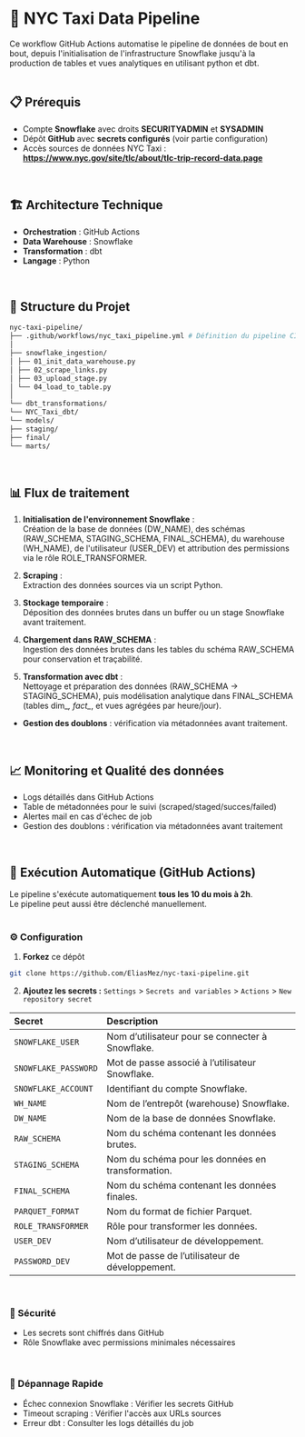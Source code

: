 # 🚕 NYC Taxi Data Pipeline

Ce workflow GitHub Actions automatise le pipeline de données de bout en bout, depuis l'initialisation de l'infrastructure Snowflake jusqu'à la production de tables et vues analytiques en utilisant python et dbt.
<br> <br>


## 📋 Prérequis

- Compte **Snowflake** avec droits **SECURITYADMIN** et **SYSADMIN**
- Dépôt **GitHub** avec **secrets configurés** (voir partie configuration)
- Accès sources de données NYC Taxi : **https://www.nyc.gov/site/tlc/about/tlc-trip-record-data.page**
<br>


## 🏗️ Architecture Technique

- **Orchestration** : GitHub Actions
- **Data Warehouse** : Snowflake
- **Transformation** : dbt
- **Langage** : Python
<br>

## 📁 Structure du Projet
```bash
nyc-taxi-pipeline/
├── .github/workflows/nyc_taxi_pipeline.yml # Définition du pipeline CI/CD
│
├── snowflake_ingestion/
│ ├── 01_init_data_warehouse.py
│ ├── 02_scrape_links.py
│ ├── 03_upload_stage.py
│ └── 04_load_to_table.py
│
└── dbt_transformations/
└── NYC_Taxi_dbt/
└── models/
├── staging/
├── final/
└── marts/
```
<br>


## 📊 Flux de traitement
 
1. **Initialisation de l'environnement Snowflake** : <br>
Création de la base de données (DW_NAME), des schémas (RAW_SCHEMA, STAGING_SCHEMA, FINAL_SCHEMA), du warehouse (WH_NAME), de l'utilisateur (USER_DEV) et attribution des permissions via le rôle ROLE_TRANSFORMER.

2. **Scraping** : <br>
Extraction des données sources via un script Python.

3. **Stockage temporaire** : <br>
Déposition des données brutes dans un buffer ou un stage Snowflake avant traitement.

4. **Chargement dans RAW_SCHEMA** : <br>
Ingestion des données brutes dans les tables du schéma RAW_SCHEMA pour conservation et traçabilité.

5. **Transformation avec dbt** : <br>
Nettoyage et préparation des données (RAW_SCHEMA → STAGING_SCHEMA), puis modélisation analytique dans FINAL_SCHEMA (tables dim_*, fact_*, et vues agrégées par heure/jour).

- **Gestion des doublons** : vérification via métadonnées avant traitement. <br>
<br>


## 📈 Monitoring et Qualité des données

- Logs détaillés dans GitHub Actions
- Table de métadonnées pour le suivi (scraped/staged/succes/failed)
- Alertes mail en cas d'échec de job
- Gestion des doublons : vérification via métadonnées avant traitement
<br>


## 🚀 Exécution Automatique (GitHub Actions)
Le pipeline s'exécute automatiquement **tous les 10 du mois à 2h**. <br>
Le pipeline peut aussi être déclenché manuellement. <br>
<br>


### ⚙️ Configuration
1. **Forkez** ce dépôt
 ```bash
 git clone https://github.com/EliasMez/nyc-taxi-pipeline.git
 ```
2. **Ajoutez les secrets :** `Settings` > `Secrets and variables` > `Actions` > `New repository secret`

| Secret | Description |
| :------------------- | :----------------------------------------------- |
| `SNOWFLAKE_USER`     | Nom d’utilisateur pour se connecter à Snowflake. |
| `SNOWFLAKE_PASSWORD` | Mot de passe associé à l’utilisateur Snowflake.  |
| `SNOWFLAKE_ACCOUNT`  | Identifiant du compte Snowflake.                 |
| `WH_NAME`            | Nom de l’entrepôt (warehouse) Snowflake.          |
| `DW_NAME`           | Nom de la base de données Snowflake.              |
| `RAW_SCHEMA`        | Nom du schéma contenant les données brutes.       |
| `STAGING_SCHEMA`    | Nom du schéma pour les données en transformation.|
| `FINAL_SCHEMA`      | Nom du schéma contenant les données finales.     |
| `PARQUET_FORMAT`    | Nom du format de fichier Parquet.                |
| `ROLE_TRANSFORMER`  | Rôle pour transformer les données.               |
| `USER_DEV`          | Nom d’utilisateur de développement.               |
| `PASSWORD_DEV`      | Mot de passe de l’utilisateur de développement.   |
<br>


### 🔐 Sécurité
- Les secrets sont chiffrés dans GitHub
- Rôle Snowflake avec permissions minimales nécessaires
<br>


### 🐛 Dépannage Rapide
- Échec connexion Snowflake : Vérifier les secrets GitHub
- Timeout scraping : Vérifier l'accès aux URLs sources
- Erreur dbt : Consulter les logs détaillés du job
